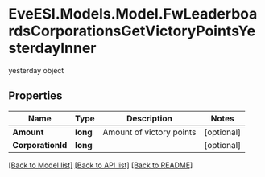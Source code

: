 # EveESI.Models.Model.FwLeaderboardsCorporationsGetVictoryPointsYesterdayInner
yesterday object

## Properties

Name | Type | Description | Notes
------------ | ------------- | ------------- | -------------
**Amount** | **long** | Amount of victory points | [optional] 
**CorporationId** | **long** |  | [optional] 

[[Back to Model list]](../README.md#documentation-for-models) [[Back to API list]](../README.md#documentation-for-api-endpoints) [[Back to README]](../README.md)

